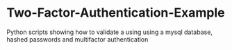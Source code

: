 # Two-Factor-Authentication-Example
Python scripts showing how to validate a using using a mysql database, hashed passwords and multifactor authentication
